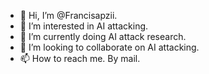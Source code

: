 - 👋 Hi, I’m @Francisapzii.
- 👀 I’m interested in AI attacking.
- 🌱 I’m currently doing AI attack research.
- 💞️ I’m looking to collaborate on AI attacking.
- 📫 How to reach me. By mail.

<!---
Francisapzii/Francisapzii is a ✨ special ✨ repository because its `README.md` (this file) appears on your GitHub profile.
You can click the Preview link to take a look at your changes.
--->

